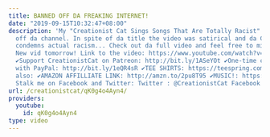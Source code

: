 ```yaml
---
title: BANNED OFF DA FREAKING INTERNET!
date: "2019-09-15T10:32:47+08:00"
description: 'My "Creationist Cat Sings Songs That Are Totally Racist" video was flagged
  off da channel. In spite of da title the video was satirical and da CC channel strongly
  condemns actual racism... Check out da full video and feel free to mirror it, shodomite!
  New vid tomorrow! Link to the video: https://www.youtube.com/watch?v=UlWHOoLEKjE
  ✔Support CreationistCat on Patreon: http://bit.ly/1ASeYOt ✔One-time contribution
  with PayPal: http://bit.ly/1eQR4sR ✔TEE SHIRTS: https://teespring.com/stores/creationist-cat
  also: ✔AMAZON AFFILLIATE LINK: http://amzn.to/2pu8T95 ✔MUSIC!: https://creationistcat.bandcamp.com/
  Stalk me on Facebook and Twitter: Twitter : @CreationistCat Facebook : CreationistCat'
url: /creationistcat/qK0g4o4Ayn4/
providers:
  youtube:
    id: qK0g4o4Ayn4
type: video
---
```

